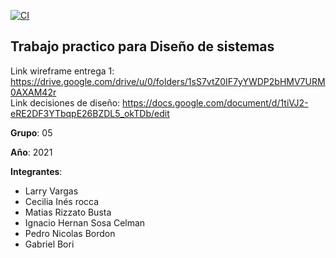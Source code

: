 [![CI](https://github.com/dds-utn/2021-mi-no-grupo_05/actions/workflows/blank.yml/badge.svg)](https://github.com/dds-utn/2021-mi-no-grupo_05/actions/workflows/blank.yml)

## **Trabajo practico para Diseño de sistemas**

Link wireframe entrega 1: https://drive.google.com/drive/u/0/folders/1sS7vtZ0IF7yYWDP2bHMV7URM0AXAM42r  
Link decisiones de diseño: https://docs.google.com/document/d/1tiVJ2-eRE2DF3YTbqpE26BZDL5_okTDb/edit  

**Grupo**: 05

**Año**: 2021

**Integrantes**:
- Larry Vargas
- Cecilia Inés rocca
- Matias Rizzato Busta
- Ignacio Hernan Sosa Celman
- Pedro Nicolas Bordon
- Gabriel Bori
